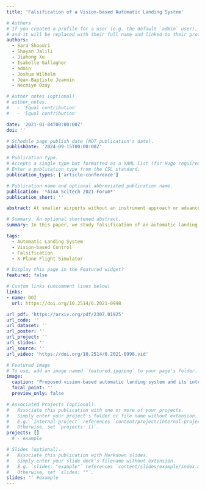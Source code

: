 ```yaml
---
title: 'Falsification of a Vision-based Automatic Landing System'

# Authors
# If you created a profile for a user (e.g. the default `admin` user), write the username (folder name) here
# and it will be replaced with their full name and linked to their profile.
authors:
  - Sara Shoouri
  - Shayan Jalili
  - Jiahong Xu
  - Isabelle Gallagher
  - admin
  - Joshua Wilhelm
  - Jean-Baptiste Jeannin
  - Necmiye Ozay

# Author notes (optional)
# author_notes:
#   - 'Equal contribution'
#   - 'Equal contribution'

date: '2021-01-04T00:00:00Z'
doi: ''

# Schedule page publish date (NOT publication's date).
publishDate: '2024-09-15T00:00:00Z'

# Publication type.
# Accepts a single type but formatted as a YAML list (for Hugo requirements).
# Enter a publication type from the CSL standard.
publication_types: ['article-conference']

# Publication name and optional abbreviated publication name.
publication: '*AIAA Scitech 2021 Forum*'
publication_short: ''

abstract: At smaller airports without an instrument approach or advanced equipment, automatic landing of aircraft is a safety-critical task that requires the use of sensors present on the aircraft. In this paper, we study falsification of an automatic landing system for fixed-wing aircraft using a camera as its main sensor. We first present an architecture for vision-based automatic landing, including a vision-based runway distance and orientation estimator and an associated PID controller. We then outline landing specifications that we validate with actual flight data. Using these specifications, we propose the use of the falsification tool Breach to find counterexamples to the specifications in the automatic landing system.

# Summary. An optional shortened abstract.
summary: In this paper, we study falsification of an automatic landing system for fixed-wing aircraft using a camera as its main sensor.

tags:
  - Automatic Landing System
  - Vision-based Control
  - Falsification
  - X-Plane Flight Simulator

# Display this page in the Featured widget?
featured: false

# Custom links (uncomment lines below)
links:
- name: DOI
  url: https://doi.org/10.2514/6.2021-0998

url_pdf: 'https://arxiv.org/pdf/2307.01925'
url_code: ''
url_dataset: ''
url_poster: ''
url_project: ''
url_slides: ''
url_source: ''
url_video: 'https://doi.org/10.2514/6.2021-0998.vid'

# Featured image
# To use, add an image named `featured.jpg/png` to your page's folder.
image:
  caption: 'Proposed vision-based automatic landing system and its interface with falsification'
  focal_point: ''
  preview_only: false

# Associated Projects (optional).
#   Associate this publication with one or more of your projects.
#   Simply enter your project's folder or file name without extension.
#   E.g. `internal-project` references `content/project/internal-project/index.md`.
#   Otherwise, set `projects: []`.
projects: []
  # - example

# Slides (optional).
#   Associate this publication with Markdown slides.
#   Simply enter your slide deck's filename without extension.
#   E.g. `slides: "example"` references `content/slides/example/index.md`.
#   Otherwise, set `slides: ""`.
slides: '' #example
---
```


<!-- {{% callout note %}}
Click the _Cite_ button above to demo the feature to enable visitors to import publication metadata into their reference management software.
{{% /callout %}}

{{% callout note %}}
Create your slides in Markdown - click the _Slides_ button to check out the example.
{{% /callout %}} -->

<!-- Add the publication's **full text** or **supplementary notes** here. You can use rich formatting such as including [code, math, and images](https://docs.hugoblox.com/content/writing-markdown-latex/). -->